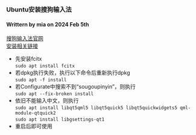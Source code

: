 ### Ubuntu安装搜狗输入法
#### Writtern by mia on 2024 Feb 5th
[搜狗输入法官网](https://shurufa.sogou.com/linux/guide)  
[安装相关链接](https://blog.csdn.net/mr__bai/article/details/118674640) 
* 先安装fcitx  
```sudo apt install fcitx``` 
* 若dpkg执行失败，执行以下命令后重新执行dpkg  
```sudo apt -f install```
* 若Configurate中搜索不到“sougoupinyin”，则执行  
```sudo apt --fix-broken install```  
* 依旧不能输入中文，则执行  
```sudo apt install libqt5qml5 libqt5quick5 libqt5quickwidgets5 qml-module-qtquick2```  
```sudo apt install libgsettings-qt1```
* 重启后即可使用